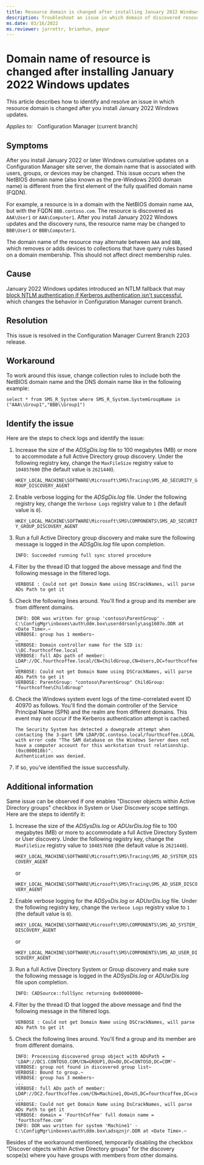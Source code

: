 ```yaml
---
title: Resource domain is changed after installing January 2022 Windows updates
description: Troubleshoot an issue in which domain of discovered resources changes after installing January 2022 Windows updates if the NetBIOS domain is different than FQDN.
ms.date: 03/16/2022
ms.reviewer: jarrettr, brianhun, payur
---
```

# Domain name of resource is changed after installing January 2022 Windows updates

This article describes how to identify and resolve an issue in which resource domain is changed after you install January 2022 Windows updates.

_Applies to:_ &nbsp; Configuration Manager (current branch)

## Symptoms

After you install January 2022 or later Windows cumulative updates on a Configuration Manager site server, the domain name that is associated with users, groups, or devices may be changed. This issue occurs when the NetBIOS domain name (also known as the pre-Windows 2000 domain name) is different from the first element of the fully qualified domain name (FQDN).

For example, a resource is in a domain with the NetBIOS domain name `AAA`, but with the FQDN `BBB.contoso.com`. The resource is discovered as `AAA\User1` or `AAA\Computer1`. After you install January 2022 Windows updates and the discovery runs, the resource name may be changed to `BBB\User1` or `BBB\Computer1`.

The domain name of the resource may alternate between `AAA` and `BBB`, which removes or adds devices to collections that have query rules based on a domain membership.
This should not affect direct membership rules.

## Cause

January 2022 Windows updates introduced an NTLM fallback that may [block NTLM authentication if Kerberos authentication isn't successful](https://support.microsoft.com/topic/dd415f99-a30c-4664-ba37-83d33fb071f4), which changes the behavior in Configuration Manager current branch.

## Resolution

This issue is resolved in the Configuration Manager Current Branch 2203 release.

## Workaround

To work around this issue, change collection rules to include both the NetBIOS domain name and the DNS domain name like in the following example:

```select * from SMS_R_System where SMS_R_System.SystemGroupName in ("AAA\\Group1","BBB\\Group1")```

## Identify the issue

Here are the steps to check logs and identify the issue:

1. Increase the size of the _ADSgDis.log_ file to 100 megabytes (MB) or more to accommodate a full Active Directory group discovery. Under the following registry key, change the `MaxFileSize` registry value to `104857600` (the default value is `2621440`).

   `HKEY_LOCAL_MACHINE\SOFTWARE\Microsoft\SMS\Tracing\SMS_AD_SECURITY_GROUP_DISCOVERY_AGENT`

1. Enable verbose logging for the _ADSgDis.log_ file. Under the following registry key, change the `Verbose Logs` registry value to `1` (the default value is `0`).

   `HKEY_LOCAL_MACHINE\SOFTWARE\Microsoft\SMS\COMPONENTS\SMS_AD_SECURITY_GROUP_DISCOVERY_AGENT`

1. Run a full Active Directory group discovery and make sure the following message is logged in the _ADSgDis.log_ file upon completion.

   `INFO: Succeeded running full sync stored procedure`

1. Filter by the thread ID that logged the above message and find the following message in the filtered logs.

   `VERBOSE : Could not get Domain Name using DSCrackNames, will parse ADs Path to get it`

1. Check the following lines around. You'll find a group and its member are from different domains.

   ```output
   INFO: DDR was written for group 'contoso\ParentGroup' - C:\ConfigMgr\inboxes\auth\ddm.box\userddrsonly\asg1607o.DDR at <Date Time>.~ 
   VERBOSE: group has 1 members~
   …
   VERBOSE: Domain controller name for the SID is: \\DC.fourthcoffee.local
   VERBOSE: full ADs path of member: LDAP://DC.fourthcoffee.local/CN=ChildGroup,CN=Users,DC=fourthcoffee,DC=local~
   …
   VERBOSE: Could not get Domain Name using DSCrackNames, will parse ADs Path to get it
   VERBOSE: ParentGroup: "contoso\ParentGroup" ChildGroup: "fourthcoffee\ChildGroup"
   ```

1. Check the Windows system event logs of the time-correlated event ID 40970 as follows. You'll find the domain controller of the Service Principal Name (SPN) and the realm are from different domains. This event may not occur if the Kerberos authentication attempt is cached.

   ```output
   The Security System has detected a downgrade attempt when contacting the 3-part SPN LDAP/DC.contoso.local/fourthcoffee.LOCAL
   with error code "The SAM database on the Windows Server does not have a computer account for this workstation trust relationship. (0xc000018b)".
   Authentication was denied.
   ```

1. If so, you've identified the issue successfully.

## Additional information

Same issue can be observed if one enables "Discover objects within Active Directory groups" checkbox in System or User Discovery scope settings. Here are the steps to identify it:

1. Increase the size of the _ADSysDis.log_ or _ADUsrDis.log_ file to 100 megabytes (MB) or more to accommodate a full Active Directory System or User discovery. Under the following registry key, change the `MaxFileSize` registry value to `104857600` (the default value is `2621440`).

   `HKEY_LOCAL_MACHINE\SOFTWARE\Microsoft\SMS\Tracing\SMS_AD_SYSTEM_DISCOVERY_AGENT`

      or
      
   `HKEY_LOCAL_MACHINE\SOFTWARE\Microsoft\SMS\Tracing\SMS_AD_USER_DISCOVERY_AGENT`

1. Enable verbose logging for the _ADSysDis.log_ or _ADUsrDis.log_ file. Under the following registry key, change the `Verbose Logs` registry value to `1` (the default value is `0`).

      `HKEY_LOCAL_MACHINE\SOFTWARE\Microsoft\SMS\COMPONENTS\SMS_AD_SYSTEM_DISCOVERY_AGENT`
      
      or
      
      `HKEY_LOCAL_MACHINE\SOFTWARE\Microsoft\SMS\COMPONENTS\SMS_AD_USER_DISCOVERY_AGENT`

1. Run a full Active Directory System or Group discovery and make sure the following message is logged in the _ADSysDis.log_ or _ADUsrDis.log_ file upon completion.

   `INFO: CADSource::fullSync returning 0x00000000~`

1. Filter by the thread ID that logged the above message and find the following message in the filtered logs.

   `VERBOSE : Could not get Domain Name using DSCrackNames, will parse ADs Path to get it`

1. Check the following lines around. You'll find a group and its member are from different domains.

   ```output
   INFO: Processing discovered group object with ADsPath = 'LDAP://DC1.CONTOSO.COM/CN=GROUP1,OU=OU,DC=CONTOSO,DC=COM'~
   VERBOSE: group not found in discovered group list~
   VERBOSE: Bound to group.~
   VERBOSE: group has 3 members~
   ...
   VERBOSE: full ADs path of member: LDAP://DC2.fourthcoffee.com/CN=Machine1,OU=US,DC=fourthcoffee,DC=com~
   ...
   VERBOSE: Could not get Domain Name using DsCrackNames, will parse ADs Path to get it
   VERBOSE: domain = 'FourthCoffee' full domain name = 'fourthcoffee.com'
   INFO: DDR was written for system 'Machine1' - C:\ConfigMgr\inboxes\auth\ddm.box\adsqznjr.DDR at <Date Time>.~
   ```
   
 Besides of the workaround mentioned, temporarily disabling the checkbox "Discover objects within Active Directory groups" for the discovery scope(s) where you have groups with members from other domains.
